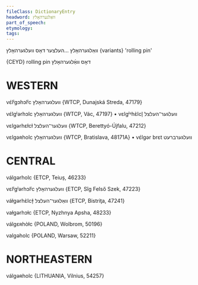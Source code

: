 ```yaml
---
fileClass: DictionaryEntry
headword: וואַלגערהאָלץ
part_of_speech: 
etymology: 
tags: 
---
```

וואַלגערהאָלץ
…העלצער
דאָס
וועלגערהאָלץ {variants}
'rolling pin'

{CEYD}
rolling pin דאָס װאַ֜לגערהאָלץ

WESTERN
========

vɛ́lʲgɔhɔlʲc וועלגערהאָלץ {WTCP, Dunajská Streda, 47179}

vɛ́lgʲərhɔlc וועלגערהאָלץ {WTCP, Vác, 47197}
	•	vɛlgʲᵊhɛ̀lcl̩ וועלגער־העלצל

vɛlgərhɛɫcɫ וועלגער־העלצל {WTCP, Berettyó-Újfalu, 47212}

vɛlgəʀholc וועלגערהאָלץ {WTCP, Bratislava, 48171A} 
	•	vɛ́lgər brɛt וועלגערברעט

CENTRAL
========

válgərholc {ETCP, Teiuș, 46233}

vɛlʲgʲərhɔlʲc וועלגערהאָלץ {ETCP, Sîg Felső Szek, 47223}

váɫgərhɛ̀lcɫ̩ וואַלגער־העלצל {ETCP, Bistriţa, 47241}

vaɫgərhɔɫc {ETCP, Nyzhnya Apsha, 48233}

válgɛʀhòɫc {POLAND, Wolbrom, 50196}

valgəholc {POLAND, Warsaw, 52211}

NORTHEASTERN
==============

válgəʀholc {LITHUANIA, Vilnius, 54257}
